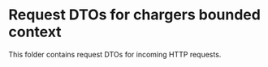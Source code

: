 # Request DTOs for chargers bounded context

This folder contains request DTOs for incoming HTTP requests.
